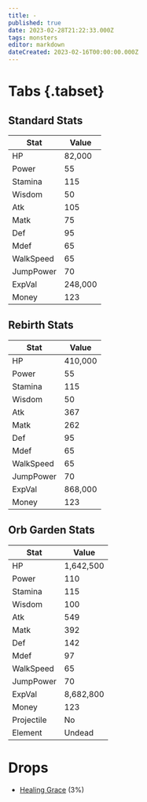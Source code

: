 ```yaml
---
title: -
published: true
date: 2023-02-28T21:22:33.000Z
tags: monsters
editor: markdown
dateCreated: 2023-02-16T00:00:00.000Z
---
```


# Tabs {.tabset}

## Standard Stats

|Stat|Value|
|-|-|
|HP|82,000|
|Power|55|
|Stamina|115|
|Wisdom|50|
|Atk|105|
|Matk|75|
|Def|95|
|Mdef|65|
|WalkSpeed|65|
|JumpPower|70|
|ExpVal|248,000|
|Money|123|
## Rebirth Stats

|Stat|Value|
|-|-|
|HP|410,000|
|Power|55|
|Stamina|115|
|Wisdom|50|
|Atk|367|
|Matk|262|
|Def|95|
|Mdef|65|
|WalkSpeed|65|
|JumpPower|70|
|ExpVal|868,000|
|Money|123|
## Orb Garden Stats

|Stat|Value|
|-|-|
|HP|1,642,500|
|Power|110|
|Stamina|115|
|Wisdom|100|
|Atk|549|
|Matk|392|
|Def|142|
|Mdef|97|
|WalkSpeed|65|
|JumpPower|70|
|ExpVal|8,682,800|
|Money|123|
|Projectile|No|
|Element|Undead|

# Drops
 * [Healing Grace](/items/healing-grace) (3%)
